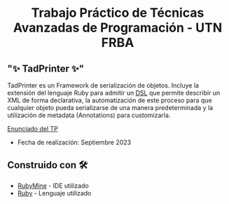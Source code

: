 # <h1 align="center"> Trabajo Práctico de Técnicas Avanzadas de Programación - UTN FRBA </h1>

## "✨ TadPrinter ✨"
TadPrinter es un Framework de serialización de objetos. Incluye la extensión del lenguaje Ruby para admitir un [DSL](https://martinfowler.com/dsl.html) que permite describir un XML de forma declarativa, la automatización de este proceso para que cualquier objeto pueda serializarse de una manera predeterminada y la utilización de metadata (Annotations) para customizarla.


[Enunciado del TP](https://github.com/tdantonio/TadPrinter/blob/master/docs/TADP%20-%202023%20C2%20-%20TP%20Metaprogramaci%C3%B3n%20Grupal.pdf)

* Fecha de realización: Septiembre 2023

## Construido con 🛠️

* [RubyMine](https://www.jetbrains.com/es-es/ruby/) - IDE utilizado
* [Ruby](https://www.ruby-lang.org/) - Lenguaje utilizado
